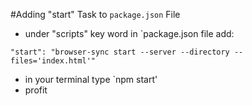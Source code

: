 #Adding "start" Task to `package.json` File

* under "scripts" key word in `package.json file add:
```
"start": "browser-sync start --server --directory --files='index.html'"
```
* in your terminal type `npm start'
* profit
